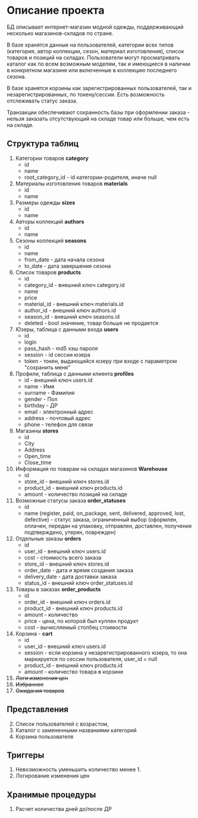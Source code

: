 # Описание проекта
БД описывает интернет-магазин модной одежды, поддерживающий несколько магазинов-складов по стране. 

В базе хранятся данные на пользователей, категории всех типов (категория, автор коллекции, сезон, материал изготовления), список товаров и позиций на складах. Пользователи могут просматривать каталог как по всем возможным моделям, так и имеющиеся в наличии в конкретном магазине или включенные в коллекцию последнего сезона.

В базе хранятся корзины как зарегистрированных пользователей, так и незарегистрированных, по токену/сессии. Есть возможность отслеживать статус заказа.

Транзакции обеспечивают сохранность базы при оформлении заказа - нельзя заказать отсутствующий на складе товар или больше, чем есть на складе. 
## Структура таблиц
1. Категории товаров **category**
    - id
    - name 
    - root_category_id - id категории-родителя, иначе null
1. Материалы изготовления товаров **materials**
    - id
    - name
1. Размеры одежды **sizes**
    - id
    - name
1. Авторы коллекций **authors**
    - id
    - name
1. Сезоны коллекций **seasons**
    - id
    - name
    - from_date - дата начала сезона
    - to_date - дата завершения сезона
1. Список товаров **products**
    - id
    - category_id - внешний ключ category.id
    - name
    - price
    - material_id - внешний ключ materials.id
    - author_id - внешний ключ authors.id
    - season_id - внешний ключ seasons.id
    - deleted - bool значение, товар больше не продается
1. Юзеры, таблица с данными входа **users**
    - id
    - login
    - pass_hash - md5 хэш пароля
    - session - id сессии юзера
    - token - токен, выдающийся юзеру при входе с параметром "сохранить меня"
1. Профили, таблица с данными клиента **profiles**
    - id - внешний ключ users.id
    - name - Имя
    - surname - Фамилия
    - gender - Пол
    - birthday - ДР
    - email - электронный адрес
    - address - почтовый адрес
    - phone - телефон для связи
1. Магазины **stores**
    - id
    - City
    - Address
    - Open_time
    - Close_time
1. Информация по товарам на складах магазинов **Warehouse**
    - id
    - store_id - внешний ключ stores.id
    - product_id - внешний ключ products.id
    - amount - количество позиций на складе
1. Возможные статусы заказа **order_statuses**
    - id
    - name (register, paid, on_package, sent, delivered, approved, lost, defective) - статус заказа, ограниченный выбор (оформлен, оплачен, передан на упаковку, отправлен, доставлен, получение подтверждено, утерян, поврежден)
1. Отдельные заказы **orders**
    - id
    - user_id - внешний ключ users.id
    - cost - стоимость всего заказа
    - store_id - внешний ключ stores.id
    - order_date - дата и время создания заказа
    - delivery_date - дата доставки заказа
    - status_id - внешний ключ order_statuses.id
1. Товары в заказах **order_products**
    - id
    - order_id - внешний ключ orders.id
    - product_id - внешний ключ products.id
    - amount - количество
    - price - цена, по которой был куплен продукт
    - cost - вычисляемый столбец стоимости
1. Корзина - **cart**
    - id
    - user_id - внешний ключ users.id
    - session - если корзина у незарегистрированного юзера, то она маркируется по сессии пользователя, user_id = null
    - product_id - внешний ключ products.id
    - amount - количество товара в корзине
1. ~~Логи изменения цен~~
1. ~~Избранное~~
1. ~~Ожидания товаров~~
## Представления
2. Список пользователей с возрастом, 
1. Каталог с замененными названиями категорий
1. Корзина пользователя
## Триггеры
1. Невозможность уменьшить количество менее 1.
1. Логирование изменения цен
## Хранимые процедуры
1. Расчет количества дней до/после ДР